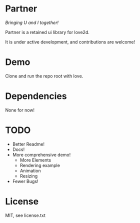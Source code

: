 # Partner

*Bringing U and I together!*

Partner is a retained ui library for love2d.

It is under active development, and contributions are welcome!

# Demo

Clone and run the repo root with love.

# Dependencies

None for now!

# TODO

- Better Readme!
- Docs!
- More comprehensive demo!
	- More Elements
	- Rendering example
	- Animation
	- Resizing
- Fewer Bugs!

# License

MIT, see license.txt
